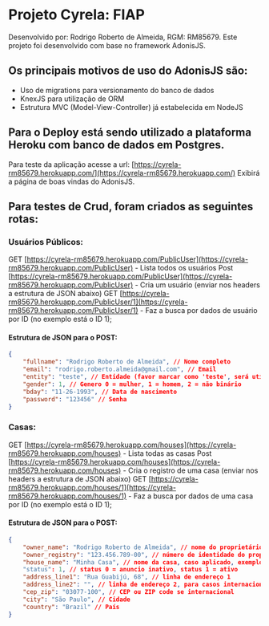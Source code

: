 # Projeto Cyrela: FIAP
Desenvolvido por: Rodrigo Roberto de Almeida, RGM: RM85679.
Este projeto foi desenvolvido com base no framework AdonisJS.
## Os principais motivos de uso do AdonisJS são:
- Uso de migrations para versionamento do banco de dados
- KnexJS para utilização de ORM
- Estrutura MVC (Model-View-Controller) já estabelecida em NodeJS

## Para o Deploy está sendo utilizado a plataforma Heroku com banco de dados em Postgres.

Para teste da aplicação acesse a url:
[https://cyrela-rm85679.herokuapp.com/](https://cyrela-rm85679.herokuapp.com/)
Exibirá a página de boas vindas do AdonisJS.

## Para testes de Crud, foram criados as seguintes rotas:
### Usuários Públicos:
GET [https://cyrela-rm85679.herokuapp.com/PublicUser](https://cyrela-rm85679.herokuapp.com/PublicUser) - Lista todos os usuários
Post [https://cyrela-rm85679.herokuapp.com/PublicUser](https://cyrela-rm85679.herokuapp.com/PublicUser) - Cria um usuário (enviar nos headers a estrutura de JSON abaixo)
GET [https://cyrela-rm85679.herokuapp.com/PublicUser/1](https://cyrela-rm85679.herokuapp.com/PublicUser/1) - Faz a busca por dados de usuário por ID (no exemplo está o ID 1);

#### Estrutura de JSON para o POST:
```json
{
	"fullname": "Rodrigo Roberto de Almeida", // Nome completo
	"email": "rodrigo.roberto.almeida@gmail.com", // Email
	"entity": "teste", // Entidade (favor marcar como 'teste', será utilizado em implementações futuras)
	"gender": 1, // Genero 0 = mulher, 1 = homem, 2 = não binário
	"bday": "11-26-1993", // Data de nascimento
	"password": "123456" // Senha
}
```
### Casas:
GET [https://cyrela-rm85679.herokuapp.com/houses](https://cyrela-rm85679.herokuapp.com/houses) - Lista todas as casas
Post [https://cyrela-rm85679.herokuapp.com/houses](https://cyrela-rm85679.herokuapp.com/houses) - Cria o registro de uma casa (enviar nos headers a estrutura de JSON abaixo)
GET [https://cyrela-rm85679.herokuapp.com/houses/1](https://cyrela-rm85679.herokuapp.com/houses/1) - Faz a busca por dados de uma casa  por ID (no exemplo está o ID 1);

#### Estrutura de JSON para o POST:
```json
{
	"owner_name": "Rodrigo Roberto de Almeida", // nome do proprietário
	"owner_registry": "123.456.789-00", // número de identidade do proprietário, está sendo usado o CPF como exemplo
	"house_name": "Minha Casa", // nome da casa, caso aplicado, exemplo: Sítio descanso do seu Zé
	"status": 1, // status 0 = anuncio inativo, status 1 = ativo
	"address_line1": "Rua Guabijú, 68", // linha de endereço 1
	"address_line2": "", // linha de endereço 2, para casos internacionais
	"cep_zip": "03077-100", // CEP ou ZIP code se internacional
	"city": "São Paulo", // Cidade
	"country": "Brazil" // País
}
```

